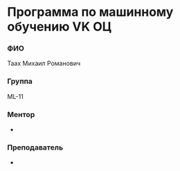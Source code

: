 # Программа по машинному обучению VK ОЦ
### ФИО
Таах Михаил Романович
### Группа
ML-11
### Ментор
-
### Преподаватель
-
